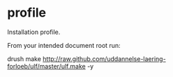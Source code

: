 profile
=======

Installation profile.

From your intended document root run:

drush make http://raw.github.com/uddannelse-laering-forloeb/ulf/master/ulf.make -y
